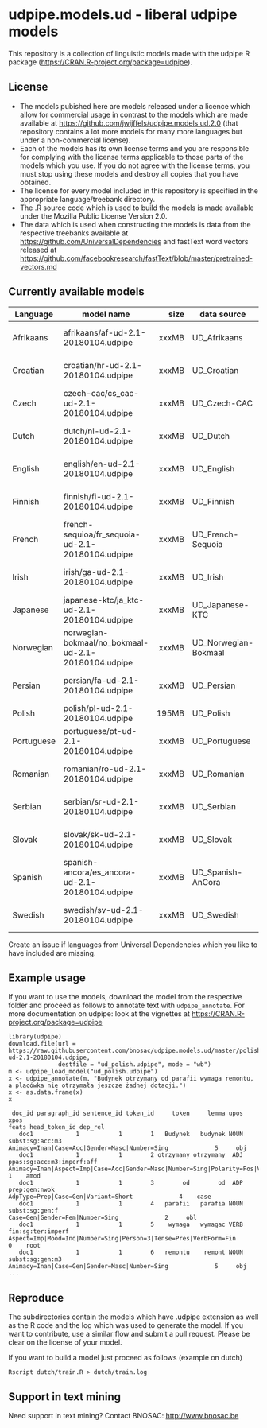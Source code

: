# udpipe.models.ud - liberal udpipe models

This repository is a collection of linguistic models made with the udpipe R package (https://CRAN.R-project.org/package=udpipe). 

## License

- The models pubished here are models released under a licence which allow for commercial usage in contrast to the models which are made available at https://github.com/jwijffels/udpipe.models.ud.2.0 (that repository contains a lot more models for many more languages but under a non-commercial license).
- Each of the models has its own license terms and you are responsible for complying with the license terms applicable to those parts of the models which you use. If you do not agree with the license terms, you must stop using these models and destroy all copies that you have obtained.
- The license for every model included in this repository is specified in the appropriate language/treebank directory. 
- The .R source code which is used to build the models is made available under the Mozilla Public License Version 2.0.
- The data which is used when constructing the models is data from the respective treebanks available at https://github.com/UniversalDependencies and fastText word vectors released at https://github.com/facebookresearch/fastText/blob/master/pretrained-vectors.md

## Currently available models

| Language  | model name                                          | size  | data source          | license      |
| ----------|-----------------------------------------------------| -----:|----------------------|--------------|
| Afrikaans | afrikaans/af-ud-2.1-20180104.udpipe                 | xxxMB | UD_Afrikaans         | CC BY-SA 4.0 |
| Croatian  | croatian/hr-ud-2.1-20180104.udpipe                  | xxxMB | UD_Croatian          | CC BY-SA 4.0 |
| Czech     | czech-cac/cs_cac-ud-2.1-20180104.udpipe             | xxxMB | UD_Czech-CAC         | CC BY-SA 4.0 |
| Dutch     | dutch/nl-ud-2.1-20180104.udpipe                     | xxxMB | UD_Dutch             | CC BY-SA 4.0 |
| English   | english/en-ud-2.1-20180104.udpipe                   | xxxMB | UD_English           | CC BY-SA 4.0 |
| Finnish   | finnish/fi-ud-2.1-20180104.udpipe                   | xxxMB | UD_Finnish           | CC BY-SA 4.0 |
| French    | french-sequioa/fr_sequoia-ud-2.1-20180104.udpipe    | xxxMB | UD_French-Sequoia    | LGPL-LR      |
| Irish     | irish/ga-ud-2.1-20180104.udpipe                     | xxxMB | UD_Irish             | CC BY-SA 3.0 |
| Japanese  | japanese-ktc/ja_ktc-ud-2.1-20180104.udpipe          | xxxMB | UD_Japanese-KTC      | CC BY-SA 4.0 |
| Norwegian | norwegian-bokmaal/no_bokmaal-ud-2.1-20180104.udpipe | xxxMB | UD_Norwegian-Bokmaal | CC BY-SA 4.0 |
| Persian   | persian/fa-ud-2.1-20180104.udpipe                   | xxxMB | UD_Persian           | CC BY-SA 4.0 |
| Polish    | polish/pl-ud-2.1-20180104.udpipe                    | 195MB | UD_Polish            | GPL-3.0      |
| Portuguese| portuguese/pt-ud-2.1-20180104.udpipe                | xxxMB | UD_Portuguese        | CC BY-SA 4.0 |
| Romanian  | romanian/ro-ud-2.1-20180104.udpipe                  | xxxMB | UD_Romanian          | CC BY-SA 4.0 |
| Serbian   | serbian/sr-ud-2.1-20180104.udpipe                   | xxxMB | UD_Serbian           | CC BY-SA 4.0 |
| Slovak    | slovak/sk-ud-2.1-20180104.udpipe                    | xxxMB | UD_Slovak            | CC BY-SA 4.0 |
| Spanish   | spanish-ancora/es_ancora-ud-2.1-20180104.udpipe     | xxxMB | UD_Spanish-AnCora    | GPL-3.0      |
| Swedish   | swedish/sv-ud-2.1-20180104.udpipe                   | xxxMB | UD_Swedish           | CC BY-SA 4.0 |

Create an issue if languages from Universal Dependencies which you like to have included are missing.

## Example usage

If you want to use the models, download the model from the respective folder and proceed as follows to annotate text with `udpipe_annotate`.
For more documentation on udpipe: look at the vignettes at https://CRAN.R-project.org/package=udpipe

```
library(udpipe)
download.file(url = https://raw.githubusercontent.com/bnosac/udpipe.models.ud/master/polish/pl-ud-2.1-20180104.udpipe, 
              destfile = "ud_polish.udpipe", mode = "wb")
m <- udpipe_load_model("ud_polish.udpipe")
x <- udpipe_annotate(m, "Budynek otrzymany od parafii wymaga remontu, a placówka nie otrzymała jeszcze żadnej dotacji.")
x <- as.data.frame(x)
x

 doc_id paragraph_id sentence_id token_id     token     lemma upos                      xpos                                                                                          feats head_token_id dep_rel
   doc1            1           1        1   Budynek   budynek NOUN           subst:sg:acc:m3                                                  Animacy=Inan|Case=Acc|Gender=Masc|Number=Sing             5     obj
   doc1            1           1        2 otrzymany otrzymany  ADJ ppas:sg:acc:m3:imperf:aff Animacy=Inan|Aspect=Imp|Case=Acc|Gender=Masc|Number=Sing|Polarity=Pos|VerbForm=Part|Voice=Pass             1    amod
   doc1            1           1        3        od        od  ADP             prep:gen:nwok                                                            AdpType=Prep|Case=Gen|Variant=Short             4    case
   doc1            1           1        4   parafii   parafia NOUN            subst:sg:gen:f                                                                Case=Gen|Gender=Fem|Number=Sing             2     obl
   doc1            1           1        5    wymaga   wymagac VERB         fin:sg:ter:imperf                               Aspect=Imp|Mood=Ind|Number=Sing|Person=3|Tense=Pres|VerbForm=Fin             0    root
   doc1            1           1        6   remontu    remont NOUN           subst:sg:gen:m3                                                  Animacy=Inan|Case=Gen|Gender=Masc|Number=Sing             5     obj
...
```

## Reproduce

The subdirectories contain the models which have .udpipe extension as well as the R code and the log which was used to generate the model.
If you want to contribute, use a similar flow and submit a pull request. Please be clear on the license of your model.

If you want to build a model just proceed as follows (example on dutch)

```
Rscript dutch/train.R > dutch/train.log
```

## Support in text mining

Need support in text mining?
Contact BNOSAC: http://www.bnosac.be

